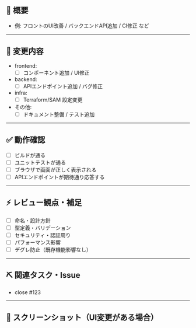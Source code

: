 ## 📝 概要
<!-- このPRの目的・背景を簡潔に記載してください -->
- 例: フロントのUI改善 / バックエンドAPI追加 / CI修正 など

---

## 🔧 変更内容
<!-- 主な変更点・ディレクトリ・ファイルなど -->
- frontend:
  - [ ] コンポーネント追加 / UI修正
- backend:
  - [ ] APIエンドポイント追加 / バグ修正
- infra:
  - [ ] Terraform/SAM 設定変更
- その他:
  - [ ] ドキュメント整備 / テスト追加

---

## ✅ 動作確認
<!-- ローカルやステージングでの確認結果を記載 -->
- [ ] ビルドが通る
- [ ] ユニットテストが通る
- [ ] ブラウザで画面が正しく表示される
- [ ] APIエンドポイントが期待通り応答する

---

## ⚡ レビュー観点・補足
<!-- レビュアーに特に見てほしい点、注意点、補足事項など -->
- [ ] 命名・設計方針
- [ ] 型定義・バリデーション
- [ ] セキュリティ・認証周り
- [ ] パフォーマンス影響
- [ ] デグレ防止（既存機能影響なし）

---

## ⛏ 関連タスク・Issue
<!-- 関連するIssueやタスクのリンク -->
- close #123

---

## 📸 スクリーンショット（UI変更がある場合）
<!-- before / after などを貼り付ける -->
